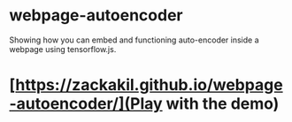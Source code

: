 # webpage-autoencoder
Showing how you can embed and functioning auto-encoder inside a webpage using tensorflow.js.

# [https://zackakil.github.io/webpage-autoencoder/](Play with the demo)
